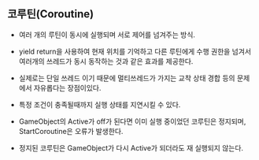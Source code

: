 ## 코루틴(Coroutine)
- 여러 개의 루틴이 동시에 실행되며 서로 제어를 넘겨주는 방식.

- yield return을 사용하여 현재 위치를 기억하고 다른 루틴에게 수행 권한을 넘겨서 여러개의 쓰레드가 동시 동작하는 것과 같은 효과를 제공한다.

- 실제로는 단일 쓰레드 이기 때문에 멀티쓰레드가 가지는 교착 상태 경합 등의 문제에서 자유롭다는 장점이있다.

- 특정 조건이 충족될때까지 실행 상태를 지연시킬 수 있다.

- GameObject의 Active가 off가 된다면 이미 실행 중이었던 코루틴은 정지되며, StartCoroutine은 오류가 발생한다.

- 정지된 코루틴은 GameObject가 다시 Active가 되더라도 재 실행되지 않는다.
